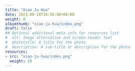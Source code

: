 ```yaml
---
title: "Xiao Ju Hua"
date: 2023-08-16T18:56:48+08:00
weight: 0
albumthumb: "xiao-ju-hua/index.png"
draft: false
## Optional additional meta info for resources list
#  alt: Image alternative and screen-reader text
#  phototitle: A title for the photo
#  description: A sub-title or description for the photo
resources:
- src: "xiao-ju-hua/index.png"
  weight: 10
---
```

